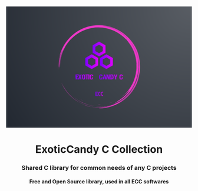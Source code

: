 ![alt text](media/banner.png)
<h1 align="center">ExoticCandy C Collection</h1>
<h3 align="center">Shared C library for common needs of any C projects</h3>
<h4 align="center">Free and Open Source library, used in all ECC softwares</h4>
